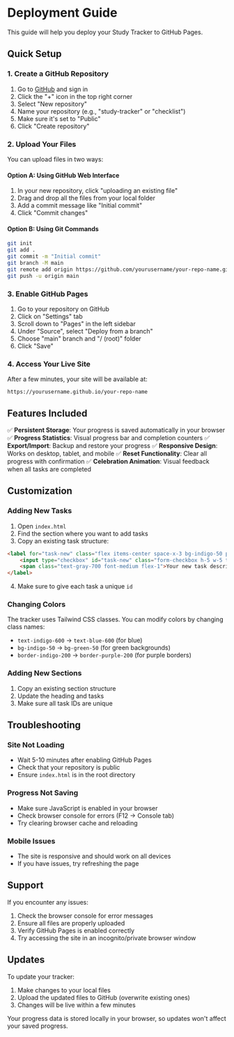 # Deployment Guide

This guide will help you deploy your Study Tracker to GitHub Pages.

## Quick Setup

### 1. Create a GitHub Repository

1. Go to [GitHub](https://github.com) and sign in
2. Click the "+" icon in the top right corner
3. Select "New repository"
4. Name your repository (e.g., "study-tracker" or "checklist")
5. Make sure it's set to "Public"
6. Click "Create repository"

### 2. Upload Your Files

You can upload files in two ways:

#### Option A: Using GitHub Web Interface
1. In your new repository, click "uploading an existing file"
2. Drag and drop all the files from your local folder
3. Add a commit message like "Initial commit"
4. Click "Commit changes"

#### Option B: Using Git Commands
```bash
git init
git add .
git commit -m "Initial commit"
git branch -M main
git remote add origin https://github.com/yourusername/your-repo-name.git
git push -u origin main
```

### 3. Enable GitHub Pages

1. Go to your repository on GitHub
2. Click on "Settings" tab
3. Scroll down to "Pages" in the left sidebar
4. Under "Source", select "Deploy from a branch"
5. Choose "main" branch and "/ (root)" folder
6. Click "Save"

### 4. Access Your Live Site

After a few minutes, your site will be available at:
```
https://yourusername.github.io/your-repo-name
```

## Features Included

✅ **Persistent Storage**: Your progress is saved automatically in your browser
✅ **Progress Statistics**: Visual progress bar and completion counters
✅ **Export/Import**: Backup and restore your progress
✅ **Responsive Design**: Works on desktop, tablet, and mobile
✅ **Reset Functionality**: Clear all progress with confirmation
✅ **Celebration Animation**: Visual feedback when all tasks are completed

## Customization

### Adding New Tasks
1. Open `index.html`
2. Find the section where you want to add tasks
3. Copy an existing task structure:
```html
<label for="task-new" class="flex items-center space-x-3 bg-indigo-50 p-4 rounded-lg cursor-pointer hover:bg-indigo-100 transition-colors duration-200">
    <input type="checkbox" id="task-new" class="form-checkbox h-5 w-5 text-indigo-600 rounded focus:ring-indigo-500 transition duration-150 ease-in-out">
    <span class="text-gray-700 font-medium flex-1">Your new task description</span>
</label>
```
4. Make sure to give each task a unique `id`

### Changing Colors
The tracker uses Tailwind CSS classes. You can modify colors by changing class names:
- `text-indigo-600` → `text-blue-600` (for blue)
- `bg-indigo-50` → `bg-green-50` (for green backgrounds)
- `border-indigo-200` → `border-purple-200` (for purple borders)

### Adding New Sections
1. Copy an existing section structure
2. Update the heading and tasks
3. Make sure all task IDs are unique

## Troubleshooting

### Site Not Loading
- Wait 5-10 minutes after enabling GitHub Pages
- Check that your repository is public
- Ensure `index.html` is in the root directory

### Progress Not Saving
- Make sure JavaScript is enabled in your browser
- Check browser console for errors (F12 → Console tab)
- Try clearing browser cache and reloading

### Mobile Issues
- The site is responsive and should work on all devices
- If you have issues, try refreshing the page

## Support

If you encounter any issues:
1. Check the browser console for error messages
2. Ensure all files are properly uploaded
3. Verify GitHub Pages is enabled correctly
4. Try accessing the site in an incognito/private browser window

## Updates

To update your tracker:
1. Make changes to your local files
2. Upload the updated files to GitHub (overwrite existing ones)
3. Changes will be live within a few minutes

Your progress data is stored locally in your browser, so updates won't affect your saved progress.
